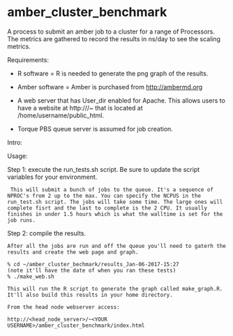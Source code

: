# amber_cluster_benchmark

A process to submit an amber job to a cluster for a range of Processors.  
The metrics are gathered to record the results in ns/day to see the scaling metrics. 

Requirements:  
   *   R software = R is needed to generate the png graph of the results. 
   
   *   Amber software = Amber is purchased from http://ambermd.org
   
   *   A web server that has User_dir enabled for Apache. This allows users to have a website at http://<web server>/~<username>
       that is located at /home/username/public_html. 
       
   *   Torque PBS queue server is assumed for job creation. 

Intro:



Usage: 

  Step 1:  execute the run_tests.sh script. Be sure to update the script variables for your environment. 
  
     This will submit a bunch of jobs to the queue. It's a sequence of NPROC's from 2 up to the max. You can specify the NCPUS in the run_test.sh script. The jobs will take some time. The large ones will complete fisrt and the last to complete is the 2 CPU. It usually finishes in under 1.5 hours which is what the walltime is set for the job runs. 
     
 Step 2:  compile the results. 
 
    After all the jobs are run and off the queue you'll need to gaterh the results and create the web page and graph. 
    
    % cd ~/amber_cluster_bechmark/results_Jan-06-2017-15:27            (note it'll have the date of when you ran these tests)   
    % ./make_web.sh
    
    This will run the R script to generate the graph called make_graph.R. It'll also build this results in your home directory. 
    
    From the head node webserver access: 
    
    http://<head_node_server>/~<YOUR USERNAME>/amber_cluster_benchmark/index.html
    
    
  
